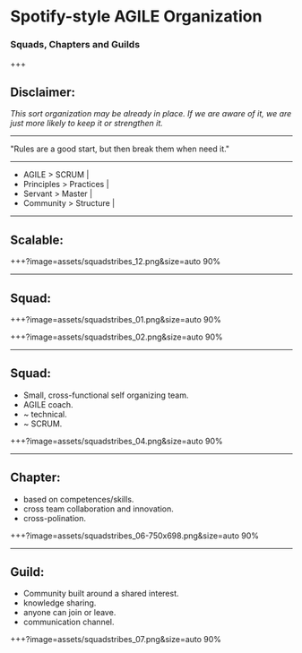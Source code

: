 # Spotify-style AGILE Organization
### Squads, Chapters and Guilds

+++
## Disclaimer:

*This sort organization may be already in place.
If we are aware of it, we are just more likely to keep it or strengthen it.*

---
"Rules are a good start, but then break them when need it."

---
- AGILE > SCRUM |
- Principles > Practices |
- Servant > Master |
- Community > Structure |

---
## Scalable:

+++?image=assets/squadstribes_12.png&size=auto 90%

---
## Squad:

+++?image=assets/squadstribes_01.png&size=auto 90%
<!-- .slide: data-background-transition="none" -->
+++?image=assets/squadstribes_02.png&size=auto 90%
<!-- .slide: data-background-transition="none" -->

---
## Squad:
- Small, cross-functional self organizing team.
- AGILE coach.
- ~ technical.
- ~ SCRUM.

+++?image=assets/squadstribes_04.png&size=auto 90%

---
## Chapter:
- based on competences/skills.
- cross team collaboration and innovation.
- cross-polination.

+++?image=assets/squadstribes_06-750x698.png&size=auto 90%

---
## Guild:
- Community built around a shared interest.
- knowledge sharing.
- anyone can join or leave.
- communication channel.

+++?image=assets/squadstribes_07.png&size=auto 90%
